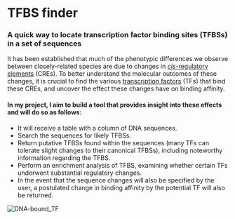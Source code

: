 # TFBS finder
### A quick way to locate transcription factor binding sites (TFBSs) in a set of sequences

It has been established that much of the phenotypic differences we observe between closely-related species are due to changes in [*cis*-regulatory elements](https://en.wikipedia.org/wiki/Cis-regulatory_element) (CREs). To better understand the molecular outcomes of these changes, it is crucial to find the various [transcription factors](https://en.wikipedia.org/wiki/Transcription_factor) (TFs) that bind these CREs, and uncover the effect these changes have on binding affinity.

#### In my project, I aim to build a tool that provides insight into these effects and will do so as follows:
- It will receive a table with a column of DNA sequences.
- Search the sequences for likely TFBSs.
- Return putative TFBSs found within the sequences (many TFs can tolerate slight changes to their canonical TFBSs), including noteworthy information regarding the TFBS.
- Perform an enrichment analysis of TFBS, examining whether certain TFs underwent substantial regulatory changes.
- In the event that the sequence changes will also be specified by the user, a postulated change in binding affinity by the potential TF will also be returned.


![DNA-bound_TF](image.png)
